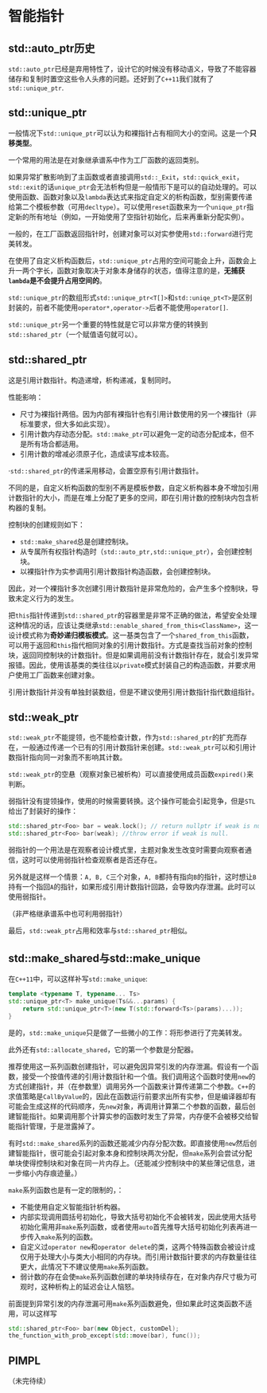 # 智能指针

## std::auto_ptr历史

`std::auto_ptr`已经是弃用特性了，设计它的时候没有移动语义，导致了不能容器储存和复制时置空这些令人头疼的问题。还好到了`C++11`我们就有了`std::unique_ptr`.

## std::unique_ptr

一般情况下`std::unique_ptr`可以认为和裸指针占有相同大小的空间。这是一个**只移类型**。

一个常用的用法是在对象继承谱系中作为工厂函数的返回类别。

如果异常扩散影响到了主函数或者直接调用`std::_Exit`，`std::quick_exit`，`std::exit`的话`unique_ptr`会无法析构但是一般情形下是可以的自动处理的。可以使用函数、函数对象以及`lambda`表达式来指定自定义的析构函数，型别需要传递给第二个模板参数（可用`decltype`）。可以使用`reset`函数来为一个`unique_ptr`指定新的所有地址（例如，一开始使用了空指针初始化，后来再重新分配实例）。

一般的，在工厂函数返回指针时，创建对象可以对实参使用`std::forward`进行完美转发。

在使用了自定义析构函数后，`std::unique_ptr`占用的空间可能会上升，函数会上升一两个字长，函数对象取决于对象本身储存的状态，值得注意的是，**无捕获`lambda`是不会提升占用空间的**。

`std::unique_ptr`的数组形式`std::unique_ptr<T[]>`和`std::uniqe_pt<T>`是区别封装的，前者不能使用`operator*,operator->`后者不能使用`operator[]`.

`std::unique_ptr`另一个重要的特性就是它可以非常方便的转换到`std::shared_ptr`（一个赋值语句就可以）。

## std::shared_ptr

这是引用计数指针。构造递增，析构递减，复制同时。

性能影响：

- 尺寸为裸指针两倍。因为内部有裸指针也有引用计数使用的另一个裸指针（非标准要求，但大多如此实现）。
- 引用计数内存动态分配。`std::make_ptr`可以避免一定的动态分配成本，但不是所有场合都适用。
- 引用计数的增减必须原子化，造成读写成本较高。

·`std::shared_ptr`的传递采用移动，会置空原有引用计数指针。

不同的是，自定义析构函数的型别不再是模板参数，自定义析构器本身不增加引用计数指针的大小，而是在堆上分配了更多的空间，即在引用计数的控制块内包含析构器的复制。

控制块的创建规则如下：

- `std::make_shared`总是创建控制块。
- 从专属所有权指针构造时（`std::auto_ptr,std::unique_ptr`），会创建控制块。
- 以裸指针作为实参调用引用计数指针构造函数，会创建控制块。

因此，对一个裸指针多次创建引用计数指针是非常危险的，会产生多个控制块，导致未定义行为的发生。

把`this`指针传递到`std::shared_ptr`的容器里是非常不正确的做法，希望安全处理这种情况的话，应该让类继承`std::enable_shared_from_this<ClassName>`，这一设计模式称为**奇妙递归模板模式**。这一基类包含了一个`shared_from_this`函数，可以用于返回和`this`指代相同对象的引用计数指针。方式是查找当前对象的控制块，返回同控制块的计数指针。但是如果调用前没有计数指针存在，就会引发异常报错。因此，使用该基类的类往往以`private`模式封装自己的构造函数，并要求用户使用工厂函数来创建对象。

引用计数指针并没有单独封装数组，但是不建议使用引用计数指针指代数组指针。

## std::weak_ptr

`std::weak_ptr`不能提领，也不能检查计数，作为`std::shared_ptr`的扩充而存在，一般通过传递一个已有的引用计数指针来创建。`std::weak_ptr`可以和引用计数指针指向同一对象而不影响其计数。

`std::weak_ptr`的空悬（观察对象已被析构）可以直接使用成员函数`expired()`来判断。

弱指针没有提领操作，使用的时候需要转换。这个操作可能会引起竞争，但是`STL`给出了封装好的操作：

```c++
std::shared_ptr<Foo> bar = weak.lock(); // return nullptr if weak is null.
std::shared_ptr<Foo> bar(weak); //throw error if weak is null.
```

弱指针的一个用法是在观察者设计模式里，主题对象发生改变时需要向观察者通信，这时可以使用弱指针检查观察者是否还存在。

另外就是这样一个情景：`A, B, C`三个对象，`A, B`都持有指向`B`的指针，这时想让`B`持有一个指回`A`的指针，如果形成引用计数指针回路，会导致内存泄漏。此时可以使用弱指针。

（非严格继承谱系中也可利用弱指针）

最后，`std::weak_ptr`占用和效率与`std::shared_ptr`相似。

## std::make_shared与std::make_unique

在`C++11`中，可以这样补写`std::make_unique`:

```c++
template <typename T, typename... Ts>
std::unique_ptr<T> make_unique(Ts&&...params) {
	return std::unique_ptr<T>(new T(std::forward<Ts>(params)...));
}
```

是的，`std::make_unique`只是做了一些微小的工作：将形参进行了完美转发。

此外还有`std::allocate_shared`，它的第一个参数是分配器。

推荐使用这一系列函数创建指针，可以避免因异常引发的内存泄漏。假设有一个函数，接受一个按值传递的引用计数指针和一个值。我们调用这个函数时使用`new`的方式创建指针，并（在参数里）调用另外一个函数来计算传递第二个参数。`C++`的求值策略是`CallByValue`的，因此在函数运行前要求出所有实参，但是编译器却有可能会生成这样的代码顺序，先`new`对象，再调用计算第二个参数的函数，最后创建智能指针。如果调用那个计算实参的函数时发生了异常，内存便不会被移交给智能指针管理，于是泄露掉了。

有时`std::make_shared`系列的函数还能减少内存分配次数。即直接使用`new`然后创建智能指针，很可能会引起对象本身和控制块两次分配，但`make`系列会尝试分配单块使得控制块和对象在同一片内存上。（还能减少控制块中的某些薄记信息，进一步缩小内存痕迹量。）

`make`系列函数也是有一定的限制的，：

- 不能使用自定义智能指针析构器。
- 内部实现调用圆括号初始化，导致大括号初始化不会被转发，因此使用大括号初始化需用非`make`系列函数，或者使用`auto`首先推导大括号初始化列表再进一步传入`make`系列的函数。
- 自定义过`operator new`和`operator delete`的类，这两个特殊函数会被设计成仅用于处理大小与类大小相同的内存块。而引用计数指针要求的内存数量往往更大，此情况下不建议使用`make`系列函数。
- 弱计数的存在会使`make`系列函数创建的单块持续存在，在对象内存尺寸极为可观时，这种析构上的延迟会让人恼怒。

前面提到异常引发的内存泄漏可用`make`系列函数避免，但如果此时这类函数不适用，可以这样写

```c++
std::shared_ptr<Foo> bar(new Object, customDel);
the_function_with_prob_except(std::move(bar), func());
```

## PIMPL

（未完待续）




